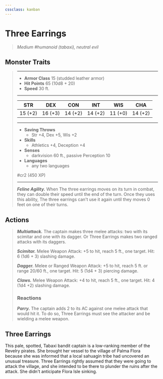 ```yaml
---
cssclass: kanban
---
```


# Three Earrings
>*Medium #humanoid (tabaxi), neutral evil*
## Monster Traits
>___
>- **Armor Class** 15 (studded leather armor)
>- **Hit Points** 65 (10d8 + 20)
>- **Speed** 30 ft.
>___
>|STR|DEX|CON|INT|WIS|CHA|
>|:---:|:---:|:---:|:---:|:---:|:---:|
>|15 (+2)|16 (+3)|14 (+2)|14 (+2)|11 (+0)|14 (+2)|
>___
>- **Saving Throws**
>	 - Str +4, Dex +5, Wis +2
>- **Skills**
>	 - Athletics +4, Deception +4
>- **Senses**
>	 - darkvision 60 ft., passive Perception 10
>- **Languages**
>	 - any two languages
>
> #cr2 (450 XP)
>___
>***Feline Agility.*** When The three earrings moves on its turn in combat, they can double their speed until the end of the turn. Once they uses this ability, The three earrings can't use it again until they moves 0 feet on one of their turns.  
>
## Actions
>***Multiattack.*** The captain makes three melee attacks: two with its scimitar and one with its dagger. Or Three Earrings makes two ranged attacks with its daggers.  
>
>***Scimitar.*** Melee Weapon Attack: +5 to hit, reach 5 ft., one target. Hit: 6 (1d6 + 3) slashing damage.  
>
>***Dagger.*** Melee  or Ranged Weapon Attack: +5 to hit, reach 5 ft. or range 20/60 ft., one target. Hit: 5 (1d4 + 3) piercing damage.  
>
>***Claws.*** Melee Weapon Attack: +4 to hit, reach 5 ft., one target. Hit: 4 (1d4 +2) slashing damage.  
>
>### Reactions
>***Parry.*** The captain adds 2 to its AC against one melee attack that would hit it. To do so, Three Earrings must see the attacker and be wielding a melee weapon.
## Three Earrings
This pale, spotted, Tabaxi bandit captain is a low-ranking member of the Revelry pirates. She brought her vessel to the village of Palma Flora because she was informed that a local sahuagin tribe had uncovered an unusual treasure. Three Earrings rightly assumed that they were going to attack the village, and she intended to be there to plunder the ruins after the attack. She didn't anticipate Flora Isle sinking.